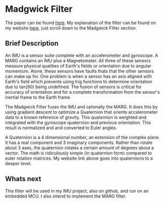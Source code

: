 # Madgwick Filter
The paper can be found [here](https://courses.cs.washington.edu/courses/cse474/17wi/labs/l4/madgwick_internal_report.pdf).
My explanation of the filter can be found on my website [here](https://blakejohnsonuf.com/project/#IMU), just scroll down to the Madgwick Filter section.

## Brief Description
An IMU is a sensor suite complete with an accelerometer and gyroscope. A MARG contains an IMU plus a Magnetometer.
All three of these sensors measure physical qualities of Earth's fields or orientation due to angular momentum. Alone, these sensors have faults thats that the other sensors can make up for. One problem is when a sensor has an axis aligned with Earth's field which prevents using trig functions to determine orientation due to tan(90) being undefined.
The fusion of sensors is critical for accuracy of orientation and for a complete transformation from the sensor's inertial frame to the Earth frame. 

The Madgwick Filter fuses the IMU and optonally the MARG. It does this by using gradient descent to optimize a Quaternion that orients accelerometer data to a known reference of gravity. This quaternion is weighted and integrated with the gyroscope quaternion and previous orientation. This result is normalized and and converted to Euler angles.

A Quaternion is a 4 dimensional number, an extension of the complex plane. It has a real component and 3 imaginary components. Rather than rotate about 3 axes, the quaternion rotates a certain amount of degrees about a vector. The math is ridiculously simple (in quaternion form) compared to euler rotation matrices. My website link above goes into quaternions to a deeper level.

## Whats next

This filter will be used in my IMU project, also on github, and run on an embedded MCU. I also intend to implement the MARG filter.  
 
